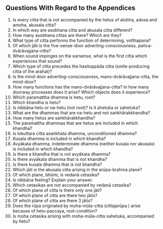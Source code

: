 ## Questions With Regard to the Appendices

1. Is every citta that is not accompanied by the hetus of alobha,
 adosa and amoha, akusala citta? 
2. In which way are asobhana citta and akusala citta different? 
3. How many asobhana cittas are there? Which are they? 
4. What type of citta performs the function of determining,
 votthapana? 
5. Of which jāti is the five-sense-door adverting-consciousness,
 pañca-dvārāvajjana-citta? 
6. When sound impinges on the earsense, what is the first citta which
 experiences that sound? 
7. Which type of citta precedes the hasituppāda citta
 (smile-producing citta of the arahat)? 
8. Is the mind-door adverting-consciousness, mano-dvārāvajjana-citta,
 the mind-door? 
9. How many functions has the mano-dvārāvajjana-citta? In how many
 doorway processes does it arise? Which objects does it experience? 
10. Which paramattha dhamma is hetu, root? 
11. Which khandha is hetu? 
12. Is nibbāna hetu or na-hetu (not root)? Is it ahetuka or sahetuka?
13. What are the dhammas that are na-hetu and not saṅkhārakkhandha? 
14. How many hetus are saṅkhārakkhandha? 
15. The paramattha dhammas that are hetus are included in which
 khandha? 
16. Is lokuttara citta asaṅkhata dhamma, unconditioned dhamma? 
17. Kusala dhamma is included in which khandha? 
18. Avyākata dhamma, indeterminate dhamma (neither kusala nor
 akusala) is included in which khandha? 
19. Is there a khandha that is not avyākata dhamma? 
20. Is there avyākata dhamma that is not khandha? 
21. Is there kusala dhamma that is not khandha? 
22. Which jāti is the akusala citta arising in the arūpa-brahma
 plane? 
23. Of which plane, bhūmi, is vedanā cetasika? 
24. Is nibbāna feeling? Explain your answer. 
25. Which cetasikas are not accompanied by vedanā cetasika? 
26. Of which plane of citta is there only one jāti? 
27. Of which plane of citta are there two jātis? 
28. Of which plane of citta are there 3 jātis? 
29. Does the rūpa originated by moha-mūla-citta (cittajarūpa ) arise
 because of hetu-paccaya, root-condition? 
30. Is moha cetasika arising with moha-mūla-citta sahetuka,
 accompanied by hetu?


